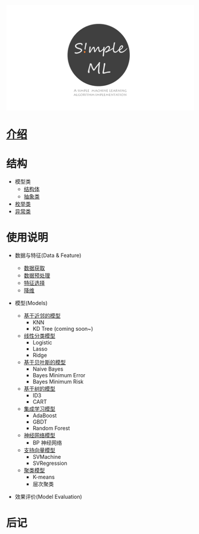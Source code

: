 

![](imgs/logo2.png)


# [介绍](./introduction.md)


# 结构

- 模型类
  - [结构体](structure/struct.md)
  - [抽象类](structure/abstract.md)
- [枚举类](structure/enum.md)
- [异常类](structure/error.md)


# 使用说明

- 数据与特征(Data & Feature)
  - [数据获取](manual/data_collect.md)
  - [数据预处理](manual/data_handle.md)
  - [特征选择](manual/feature.md)
  - [降维](manual/pca.md)

- 模型(Models)
  - [基于近邻的模型](manual/knn.md)
    - KNN
    - KD Tree (coming soon~)
  - [线性分类模型](manual/logistic.md)
    - Logistic
    - Lasso
    - Ridge
  - [基于贝叶斯的模型](manual/bayes.md)
    - Naive Bayes
    - Bayes Minimum Error
    - Bayes Minimum Risk
  - [基于树的模型](manual/tree.md)
    - ID3
    - CART
  - [集成学习模型](manual/ensemble.md)
    - AdaBoost
    - GBDT
    - Random Forest
  - [神经网络模型](manual/bp.md)
    - BP 神经网络
  - [支持向量模型](manual/svm.md)
    - SVMachine
    - SVRegression
  - [聚类模型](manual/cluster.md)
    - K-means
    - 层次聚类

- 效果评价(Model Evaluation)

# 后记
